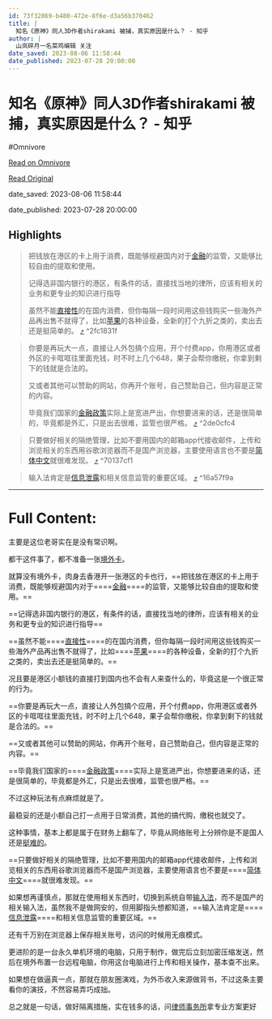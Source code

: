 ```yaml
---
id: 73f32869-b480-472e-8f6e-d3a56b370462
title: |
  知名《原神》同人3D作者shirakami 被捕，真实原因是什么？ - 知乎
author: |
  山岚碎月一名菜鸡编辑​ 关注
date_saved: 2023-08-06 11:58:44
date_published: 2023-07-28 20:00:00
---
```


# 知名《原神》同人3D作者shirakami 被捕，真实原因是什么？ - 知乎
#Omnivore

[Read on Omnivore](https://omnivore.app/me/https-www-zhihu-com-question-614393754-answer-3140119983-189cb925de8)

[Read Original](https://www.zhihu.com/question/614393754/answer/3140119983)

date_saved: 2023-08-06 11:58:44

date_published: 2023-07-28 20:00:00

## Highlights

> 把钱放在港区的卡上用于消费，既能够规避国内对于[金融](https://www.zhihu.com/search?q=%E9%87%91%E8%9E%8D&amp;search%5Fsource=Entity&amp;hybrid%5Fsearch%5Fsource=Entity&amp;hybrid%5Fsearch%5Fextra=%7B%22sourceType%22%3A%22answer%22%2C%22sourceId%22%3A3140119983%7D)的监管，又能够比较自由的提取和使用。
> 
> 记得选非国内银行的港区，有条件的话，直接找当地的律所，应该有相关的业务和更专业的知识进行指导
> 
> 虽然不能[直接性](https://www.zhihu.com/search?q=%E7%9B%B4%E6%8E%A5%E6%80%A7&amp;search%5Fsource=Entity&amp;hybrid%5Fsearch%5Fsource=Entity&amp;hybrid%5Fsearch%5Fextra=%7B%22sourceType%22%3A%22answer%22%2C%22sourceId%22%3A3140119983%7D)的在国内消费，但你每隔一段时间用这些钱购买一些海外产品再出售不就得了，比如[苹果](https://www.zhihu.com/search?q=%E8%8B%B9%E6%9E%9C&amp;search%5Fsource=Entity&amp;hybrid%5Fsearch%5Fsource=Entity&amp;hybrid%5Fsearch%5Fextra=%7B%22sourceType%22%3A%22answer%22%2C%22sourceId%22%3A3140119983%7D)的各种设备，全新的打个九折之类的，卖出去还是挺简单的。 [⤴️](https://omnivore.app/me/https-www-zhihu-com-question-614393754-answer-3140119983-189cb925de8#2fc1831f-16a7-4b29-9bd3-1b03f854cd3d)  ^2fc1831f

> 你要是再玩大一点，直接让人外包搞个应用，开个付费app，你用港区或者外区的卡哐哐往里面充钱，时不时上几个648，果子会帮你缴税，你拿到剩下的钱就是合法的。
> 
> 又或者其他可以赞助的网站，你再开个账号，自己赞助自己，但内容是正常的内容。
> 
> 毕竟我们国家的[金融政策](https://www.zhihu.com/search?q=%E9%87%91%E8%9E%8D%E6%94%BF%E7%AD%96&amp;search%5Fsource=Entity&amp;hybrid%5Fsearch%5Fsource=Entity&amp;hybrid%5Fsearch%5Fextra=%7B%22sourceType%22%3A%22answer%22%2C%22sourceId%22%3A3140119983%7D)实际上是宽进严出，你想要进来的话，还是很简单的，毕竟都是外汇，只是出去很难，监管也很严格。 [⤴️](https://omnivore.app/me/https-www-zhihu-com-question-614393754-answer-3140119983-189cb925de8#2de0cfc4-40e2-4430-96f9-cdbc70adc8e5)  ^2de0cfc4

> 只要做好相关的隔绝管理，比如不要用国内的邮箱app代接收邮件，上传和浏览相关的东西用谷歌浏览器而不是国产浏览器，主要使用语言也不要是[简体中文](https://www.zhihu.com/search?q=%E7%AE%80%E4%BD%93%E4%B8%AD%E6%96%87&amp;search%5Fsource=Entity&amp;hybrid%5Fsearch%5Fsource=Entity&amp;hybrid%5Fsearch%5Fextra=%7B%22sourceType%22%3A%22answer%22%2C%22sourceId%22%3A3140119983%7D)就很难发现。 [⤴️](https://omnivore.app/me/https-www-zhihu-com-question-614393754-answer-3140119983-189cb925de8#70137cf1-af7a-4f3b-8a66-80703c7069ae)  ^70137cf1

> 输入法肯定是[信息泄露](https://www.zhihu.com/search?q=%E4%BF%A1%E6%81%AF%E6%B3%84%E9%9C%B2&amp;search%5Fsource=Entity&amp;hybrid%5Fsearch%5Fsource=Entity&amp;hybrid%5Fsearch%5Fextra=%7B%22sourceType%22%3A%22answer%22%2C%22sourceId%22%3A3140119983%7D)和相关信息监管的重要区域。 [⤴️](https://omnivore.app/me/https-www-zhihu-com-question-614393754-answer-3140119983-189cb925de8#16a57f9a-9d82-4a97-913d-579d563246af)  ^16a57f9a


--- 

# Full Content: 

主要是这位老哥实在是没有常识啊。

都干这件事了，都不准备一张[境外卡](https://www.zhihu.com/search?q=%E5%A2%83%E5%A4%96%E5%8D%A1&search%5Fsource=Entity&hybrid%5Fsearch%5Fsource=Entity&hybrid%5Fsearch%5Fextra=%7B%22sourceType%22%3A%22answer%22%2C%22sourceId%22%3A3140119983%7D)。

就算没有境外卡，肉身去香港开一张港区的卡也行，==把钱放在港区的卡上用于消费，既能够规避国内对于====[金融](https://www.zhihu.com/search?q=%E9%87%91%E8%9E%8D&search%5Fsource=Entity&hybrid%5Fsearch%5Fsource=Entity&hybrid%5Fsearch%5Fextra=%7B%22sourceType%22%3A%22answer%22%2C%22sourceId%22%3A3140119983%7D)====的监管，又能够比较自由的提取和使用。==

==记得选非国内银行的港区，有条件的话，直接找当地的律所，应该有相关的业务和更专业的知识进行指导==

==虽然不能====[直接性](https://www.zhihu.com/search?q=%E7%9B%B4%E6%8E%A5%E6%80%A7&search%5Fsource=Entity&hybrid%5Fsearch%5Fsource=Entity&hybrid%5Fsearch%5Fextra=%7B%22sourceType%22%3A%22answer%22%2C%22sourceId%22%3A3140119983%7D)====的在国内消费，但你每隔一段时间用这些钱购买一些海外产品再出售不就得了，比如====[苹果](https://www.zhihu.com/search?q=%E8%8B%B9%E6%9E%9C&search%5Fsource=Entity&hybrid%5Fsearch%5Fsource=Entity&hybrid%5Fsearch%5Fextra=%7B%22sourceType%22%3A%22answer%22%2C%22sourceId%22%3A3140119983%7D)====的各种设备，全新的打个九折之类的，卖出去还是挺简单的。==

况且要是港区小额钱的直接打到国内也不会有人来查什么的，毕竟这是一个很正常的行为。

==你要是再玩大一点，直接让人外包搞个应用，开个付费app，你用港区或者外区的卡哐哐往里面充钱，时不时上几个648，果子会帮你缴税，你拿到剩下的钱就是合法的。==

==又或者其他可以赞助的网站，你再开个账号，自己赞助自己，但内容是正常的内容。==

==毕竟我们国家的====[金融政策](https://www.zhihu.com/search?q=%E9%87%91%E8%9E%8D%E6%94%BF%E7%AD%96&search%5Fsource=Entity&hybrid%5Fsearch%5Fsource=Entity&hybrid%5Fsearch%5Fextra=%7B%22sourceType%22%3A%22answer%22%2C%22sourceId%22%3A3140119983%7D)====实际上是宽进严出，你想要进来的话，还是很简单的，毕竟都是外汇，只是出去很难，监管也很严格。==

不过这种玩法有点麻烦就是了。

最稳妥的还是小额自己打一点用于日常消费，其他的搞代购，缴税也就交了。

这种事情，基本上都是属于在财务上翻车了，毕竟从网络账号上分辨你是不是国人还是[挺难的](https://www.zhihu.com/search?q=%E6%8C%BA%E9%9A%BE%E7%9A%84&search%5Fsource=Entity&hybrid%5Fsearch%5Fsource=Entity&hybrid%5Fsearch%5Fextra=%7B%22sourceType%22%3A%22answer%22%2C%22sourceId%22%3A3140119983%7D)。

==只要做好相关的隔绝管理，比如不要用国内的邮箱app代接收邮件，上传和浏览相关的东西用谷歌浏览器而不是国产浏览器，主要使用语言也不要是====[简体中文](https://www.zhihu.com/search?q=%E7%AE%80%E4%BD%93%E4%B8%AD%E6%96%87&search%5Fsource=Entity&hybrid%5Fsearch%5Fsource=Entity&hybrid%5Fsearch%5Fextra=%7B%22sourceType%22%3A%22answer%22%2C%22sourceId%22%3A3140119983%7D)====就很难发现。==

如果想再谨慎点，那就在使用相关东西时，切换到系统自带[输入法](https://www.zhihu.com/search?q=%E8%BE%93%E5%85%A5%E6%B3%95&search%5Fsource=Entity&hybrid%5Fsearch%5Fsource=Entity&hybrid%5Fsearch%5Fextra=%7B%22sourceType%22%3A%22answer%22%2C%22sourceId%22%3A3140119983%7D)，而不是国产的相关输入法，虽然我不是做网安的，但用脚指头想都知道，==输入法肯定是====[信息泄露](https://www.zhihu.com/search?q=%E4%BF%A1%E6%81%AF%E6%B3%84%E9%9C%B2&search%5Fsource=Entity&hybrid%5Fsearch%5Fsource=Entity&hybrid%5Fsearch%5Fextra=%7B%22sourceType%22%3A%22answer%22%2C%22sourceId%22%3A3140119983%7D)====和相关信息监管的重要区域。==

还有千万别在浏览器上保存相关账号，访问的时候用无痕模式。

更进阶的是一台永久单机环境的电脑，只用于制作，做完后立刻加密压缩发送，然后在境外布置一台远程电脑，你用这台电脑进行上传和相关操作，基本查不出来。

如果想在做逼真一点，那就在朋友圈演戏，为外币收入来源做背书，不过这条主要看你的演技，不然容易弄巧成拙。

总之就是一句话，做好隔离措施，实在钱多的话，问[律师事务所](https://www.zhihu.com/search?q=%E5%BE%8B%E5%B8%88%E4%BA%8B%E5%8A%A1%E6%89%80&search%5Fsource=Entity&hybrid%5Fsearch%5Fsource=Entity&hybrid%5Fsearch%5Fextra=%7B%22sourceType%22%3A%22answer%22%2C%22sourceId%22%3A3140119983%7D)拿专业方案更好

